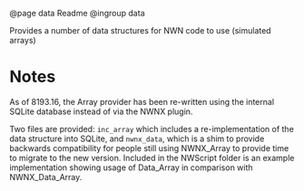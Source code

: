 @page data Readme
@ingroup data 

Provides a number of data structures for NWN code to use (simulated arrays)

# Notes

As of 8193.16, the Array provider has been re-written using the internal SQLite database instead of via the NWNX plugin.

Two files are provided:  `inc_array` which includes a re-implementation of the data structure into SQLite, and `nwnx_data`, which is a shim to provide backwards compatibility for people still using NWNX_Array to provide time to migrate to the new version.  Included in the NWScript folder is an example implementation showing usage of Data_Array in comparison with NWNX_Data_Array.

